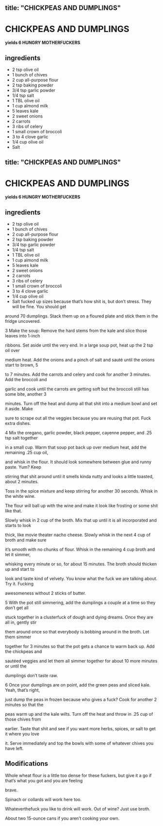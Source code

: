 

title: "CHICKPEAS AND DUMPLINGS"
---
# CHICKPEAS AND DUMPLINGS



#### yields  6 HUNGRY MOTHERFUCKERS


## ingredients
* 2 tsp olive oil 
* 1 bunch of chives 
* 2 cup all-purpose flour 
* 2 tsp baking powder 
* 3/4 tsp garlic powder 
* 1/4 tsp salt 
* 1 TBL olive oil 
* 1 cup almond milk 
* 5 leaves kale 
* 2 sweet onions 
* 2 carrots 
* 3 ribs of celery 
* 1 small crown of broccoli 
* 3 to 4 clove garlic 
* 1/4 cup olive oil 
* Salt 

title: "CHICKPEAS AND DUMPLINGS"
---
# CHICKPEAS AND DUMPLINGS



#### yields  6 HUNGRY MOTHERFUCKERS


## ingredients
* 2 tsp olive oil 
* 1 bunch of chives 
* 2 cup all-purpose flour 
* 2 tsp baking powder 
* 3/4 tsp garlic powder 
* 1/4 tsp salt 
* 1 TBL olive oil 
* 1 cup almond milk 
* 5 leaves kale 
* 2 sweet onions 
* 2 carrots 
* 3 ribs of celery 
* 1 small crown of broccoli 
* 3 to 4 clove garlic 
* 1/4 cup olive oil 
* Salt fucked up sizes because that’s how shit is, but don’t stress. They will be fine. You should get

around 70 dumplings. Stack them up on a floured plate and stick them in the fridge uncovered.

3 Make the soup: Remove the hard stems from the kale and slice those leaves into 1-inch

ribbons. Set aside until the very end. In a large soup pot, heat up the 2 tsp oil over

medium heat. Add the onions and a pinch of salt and sauté until the onions start to brown, 5

to 7 minutes. Add the carrots and celery and cook for another 3 minutes. Add the broccoli and

garlic and cook until the carrots are getting soft but the broccoli still has some bite, another 3

minutes. Turn off the heat and dump all that shit into a medium bowl and set it aside. Make

sure to scrape out all the veggies because you are reusing that pot. Fuck extra dishes.

4 Mix the oregano, garlic powder, black pepper, cayenne pepper, and .25 tsp salt together

in a small cup. Warm that soup pot back up over medium heat, add the remaining .25 cup oil,

and whisk in the flour. It should look somewhere between glue and runny paste. Yum? Keep

stirring that shit around until it smells kinda nutty and looks a little toasted, about 2 minutes.

Toss in the spice mixture and keep stirring for another 30 seconds. Whisk in the white wine.

The flour will ball up with the wine and make it look like frosting or some shit like that.

Slowly whisk in 2 cup of the broth. Mix that up until it is all incorporated and starts to look

thick, like movie theater nacho cheese. Slowly whisk in the next 4 cup of broth and make sure

it’s smooth with no chunks of flour. Whisk in the remaining 4 cup broth and let it simmer,

whisking every minute or so, for about 15 minutes. The broth should thicken up and start to

look and taste kind of velvety. You know what the fuck we are talking about. Try it. Fucking

awesomeness without 2 sticks of butter.

5 With the pot still simmering, add the dumplings a couple at a time so they don’t get all

stuck together in a clusterfuck of dough and dying dreams. Once they are all in, gently stir

them around once so that everybody is bobbing around in the broth. Let them simmer

together for 3 minutes so that the pot gets a chance to warm back up. Add the chickpeas and

sautéed veggies and let them all simmer together for about 10 more minutes or until the

dumplings don’t taste raw.

6 Once your dumplings are on point, add the green peas and sliced kale. Yeah, that’s right,

just dump the peas in frozen because who gives a fuck? Cook for another 2 minutes so that the

peas warm up and the kale wilts. Turn off the heat and throw in .25 cup of those chives from

earlier. Taste that shit and see if you want more herbs, spices, or salt to get it where you love

it. Serve immediately and top the bowls with some of whatever chives you have left.



## Modifications
Whole wheat flour is a little too dense for these fuckers, but give it a go if that’s what you got and you are feeling

brave.

 Spinach or collards will work here too.

 Whateverthefuck you like to drink will work. Out of wine? Just use broth.

 About two 15-ounce cans if you aren’t cooking your own.




